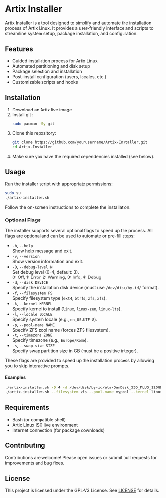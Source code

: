 # Artix Installer

Artix Installer is a tool designed to simplify and automate the installation process of Artix Linux. It provides a user-friendly interface and scripts to streamline system setup, package installation, and configuration.

## Features

- Guided installation process for Artix Linux
- Automated partitioning and disk setup
- Package selection and installation
- Post-install configuration (users, locales, etc.)
- Customizable scripts and hooks

## Installation

1. Download an Artix live image
2. Install git :
    ```sh
    sudo pacman -Sy git
    ```
3. Clone this repository:
    ```sh
    git clone https://github.com/yourusername/Artix-Installer.git
    cd Artix-Installer
    ```
4. Make sure you have the required dependencies installed (see below).

## Usage

Run the installer script with appropriate permissions:
```sh
sudo su
./artix-installer.sh
```
Follow the on-screen instructions to complete the installation.

### Optional Flags

The installer supports several optional flags to speed up the process. All flags are optional and can be used to automate or pre-fill steps:

- `-h`, `--help`  
  Show help message and exit.
- `-v`, `--version`  
  Show version information and exit.
- `-D`, `--debug-level N`  
  Set debug level (0-4, default: 3).  
  0: Off, 1: Error, 2: Warning, 3: Info, 4: Debug
- `-d`, `--disk DEVICE`  
  Specify the installation disk device (must use `/dev/disk/by-id/` format).
- `-f`, `--filesystem FS`  
  Specify filesystem type (`ext4`, `btrfs`, `zfs`, `xfs`).
- `-k`, `--kernel KERNEL`  
  Specify kernel to install (`linux`, `linux-zen`, `linux-lts`).
- `-l`, `--locale LOCALE`  
  Specify system locale (e.g., `en_US.UTF-8`).
- `-p`, `--pool-name NAME`  
  Specify ZFS pool name (forces ZFS filesystem).
- `-t`, `--timezone ZONE`  
  Specify timezone (e.g., `Europe/Rome`).
- `-s`, `--swap-size SIZE`  
  Specify swap partition size in GB (must be a positive integer).

These flags are provided to speed up the installation process by allowing you to skip interactive prompts.

#### Examples

```sh
./artix-installer.sh -D 4 -d /dev/disk/by-id/ata-SanDisk_SSD_PLUS_120GB_123456 -f ext4 -k linux-zen -l en_US.UTF-8 -s 8
./artix-installer.sh --filesystem zfs --pool-name mypool --kernel linux-lts --locale en_GB.UTF-8 --swap-size 16
```

## Requirements

- Bash (or compatible shell)
- Artix Linux ISO live environment
- Internet connection (for package downloads)

## Contributing

Contributions are welcome! Please open issues or submit pull requests for improvements and bug fixes.

## License

This project is licensed under the GPL-V3 License. See [LICENSE](LICENSE) for details.

